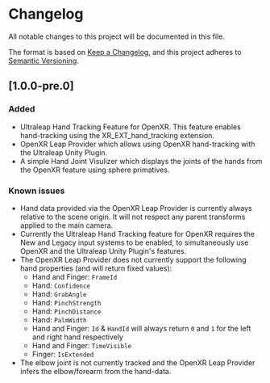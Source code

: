# Changelog
All notable changes to this project will be documented in this file.

The format is based on [Keep a Changelog](https://keepachangelog.com/en/1.0.0/),
and this project adheres to [Semantic Versioning](https://semver.org/spec/v2.0.0.html).

[docs-website]: https://docs.ultraleap.com/ "Ultraleap Docs"

## [1.0.0-pre.0]

### Added

- Ultraleap Hand Tracking Feature for OpenXR. This feature enables hand-tracking using the XR_EXT_hand_tracking extension.
- OpenXR Leap Provider which allows using OpenXR hand-tracking with the Ultraleap Unity Plugin.
- A simple Hand Joint Visulizer which displays the joints of the hands from the OpenXR feature using sphere primatives.

### Known issues

- Hand data provided via the OpenXR Leap Provider is currently always relative to the scene origin. It will not respect any parent transforms applied to the main camera.
- Currently the Ultraleap Hand Tracking feature for OpenXR requires the New and Legacy input systems to be enabled, to simultaneously use OpenXR and the Ultraleap Unity Plugin's features.
- The OpenXR Leap Provider does not currently support the following hand properties (and will return fixed values):
  - Hand and Finger: `FrameId`
  - Hand: `Confidence`
  - Hand: `GrabAngle`
  - Hand: `PinchStrength`
  - Hand: `PinchDistance`
  - Hand: `PalmWidth`
  - Hand and Finger: `Id` & `HandId` will always return `0` and `1` for the left and right hand respectively
  - Hand and Finger: `TimeVisible`
  - Finger: `IsExtended`
- The elbow joint is not currently tracked and the OpenXR Leap Provider infers the elbow/forearm from the hand-data.
